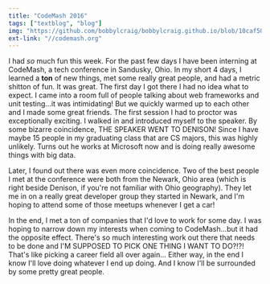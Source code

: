 ```yaml
---
title: "CodeMash 2016"
tags: ["textblog", "blog"]
img: "https://github.com/bobbylcraig/bobbylcraig.github.io/blob/10caf5019e8c0a70f58e23518d8cc9122a339a2a/blog/images/CodeMash2016.jpg?raw=true"
ext-link: "//codemash.org"
---
```


<p>I had <em>so</em> much fun this week. For the past few days I have been interning at CodeMash, a tech conference in Sandusky, Ohio. In my short 4 days, I learned a <strong>ton</strong> of new things, met some really great people, and had a metric shitton of fun. It was great. The first day I got there I had no idea what to expect. I came into a room full of people talking about web frameworks and unit testing...it was intimidating! But we quickly warmed up to each other and I made some great friends. The first session I had to proctor was exceptionally exciting. I walked in and introduced myself to the speaker. By some bizarre coincidence, THE SPEAKER WENT TO DENISON! Since I have maybe 15 people in my graduating class that are CS majors, this was highly unlikely. Turns out he works at Microsoft now and is doing really awesome things with big data.</p>

<p>Later, I found out there was even more coincidence. Two of the best people I met at the conference were both from the Newark, Ohio area (which is right beside Denison, if you're not familiar with Ohio geography). They let me in on a really great developer group they started in Newark, and I'm hoping to attend some of those meetups whenever I get a car!</p>

<p>In the end, I met a ton of companies that I'd love to work for some day. I was hoping to narrow down my interests when coming to CodeMash...but it had the opposite effect. There's so much interesting work out there that needs to be done and I'M SUPPOSED TO PICK ONE THING I WANT TO DO?!?! That's like picking a career field all over again... Either way, in the end I know I'll love doing whatever I end up doing. And I know I'll be surrounded by some pretty great people.
